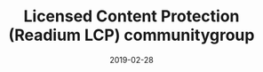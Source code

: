 ---
title: "Licensed Content Protection (Readium LCP) communitygroup"
description: "Readium LCP is a recent passphrase-based rights management solution, with support for different business models including library lending and bookstore sales. This is a simple but reliable solution for distributing protected content, based on rock solid encryption algorithms and classical PKI techniques."
date: "2019-02-28"
ig: ["LCP"]
layout: definitions
showReadTime: false
showDate: false
member_url: https://www.edrlab.org/readium-lcp/
featureImage: "https://www.edrlab.org/wp-content/uploads/2016/12/edrlab_mea_readium-lcp3.png"
weight: 1
---